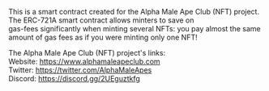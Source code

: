 This is a smart contract created for the Alpha Male Ape Club (NFT) project. 
The ERC-721A smart contract allows minters to save on <br>gas-fees significantly 
when minting several NFTs: you pay almost the same amount of gas fees as if 
you were minting only one NFT!

The Alpha Male Ape Club (NFT) project's links:
<br> Website: https://www.alphamaleapeclub.com
<br> Twitter: https://twitter.com/AlphaMaleApes
<br> Discord: https://discord.gg/2UEguztkfg
